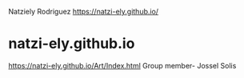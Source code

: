 Natziely Rodriguez
https://natzi-ely.github.io/
# natzi-ely.github.io
https://natzi-ely.github.io/Art/Index.html
Group member- Jossel Solis
